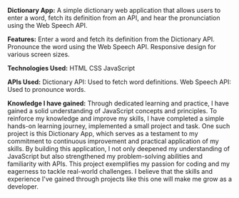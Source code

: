 **Dictionary App:**
   A simple dictionary web application that allows users to enter a word, fetch its definition from an API, and hear the pronunciation using the Web Speech API.

**Features:**
Enter a word and fetch its definition from the Dictionary API.
Pronounce the word using the Web Speech API.
Responsive design for various screen sizes.

**Technologies Used:**
HTML
CSS
JavaScript

**APIs Used:**
Dictionary API: Used to fetch word definitions.
Web Speech API: Used to pronounce words.

**Knowledge I have gained:**
    Through dedicated learning and practice, I have gained a solid understanding of JavaScript concepts and principles. To reinforce my knowledge and improve my skills, I have completed a simple hands-on learning journey, implemented a small project and task. One such project is this Dictionary App, which serves as a testament to my commitment to continuous improvement and practical application of my skills. By building this application, I not only deepened my understanding of JavaScript but also strengthened my problem-solving abilities and familiarity with APIs. This project exemplifies my passion for coding and my eagerness to tackle real-world challenges. I believe that the skills and experience I've gained through projects like this one will make me grow as a developer.

